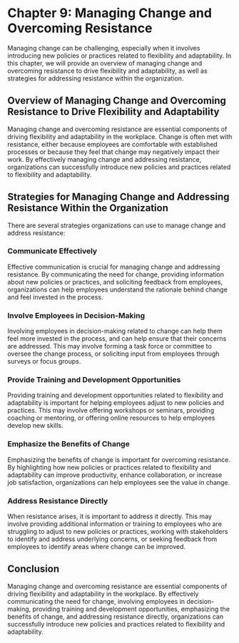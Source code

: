 Chapter 9: Managing Change and Overcoming Resistance
====================================================

Managing change can be challenging, especially when it involves introducing new policies or practices related to flexibility and adaptability. In this chapter, we will provide an overview of managing change and overcoming resistance to drive flexibility and adaptability, as well as strategies for addressing resistance within the organization.

Overview of Managing Change and Overcoming Resistance to Drive Flexibility and Adaptability
-------------------------------------------------------------------------------------------

Managing change and overcoming resistance are essential components of driving flexibility and adaptability in the workplace. Change is often met with resistance, either because employees are comfortable with established processes or because they feel that change may negatively impact their work. By effectively managing change and addressing resistance, organizations can successfully introduce new policies and practices related to flexibility and adaptability.

Strategies for Managing Change and Addressing Resistance Within the Organization
--------------------------------------------------------------------------------

There are several strategies organizations can use to manage change and address resistance:

### Communicate Effectively

Effective communication is crucial for managing change and addressing resistance. By communicating the need for change, providing information about new policies or practices, and soliciting feedback from employees, organizations can help employees understand the rationale behind change and feel invested in the process.

### Involve Employees in Decision-Making

Involving employees in decision-making related to change can help them feel more invested in the process, and can help ensure that their concerns are addressed. This may involve forming a task force or committee to oversee the change process, or soliciting input from employees through surveys or focus groups.

### Provide Training and Development Opportunities

Providing training and development opportunities related to flexibility and adaptability is important for helping employees adjust to new policies and practices. This may involve offering workshops or seminars, providing coaching or mentoring, or offering online resources to help employees develop new skills.

### Emphasize the Benefits of Change

Emphasizing the benefits of change is important for overcoming resistance. By highlighting how new policies or practices related to flexibility and adaptability can improve productivity, enhance collaboration, or increase job satisfaction, organizations can help employees see the value in change.

### Address Resistance Directly

When resistance arises, it is important to address it directly. This may involve providing additional information or training to employees who are struggling to adjust to new policies or practices, working with stakeholders to identify and address underlying concerns, or seeking feedback from employees to identify areas where change can be improved.

Conclusion
----------

Managing change and overcoming resistance are essential components of driving flexibility and adaptability in the workplace. By effectively communicating the need for change, involving employees in decision-making, providing training and development opportunities, emphasizing the benefits of change, and addressing resistance directly, organizations can successfully introduce new policies and practices related to flexibility and adaptability.
